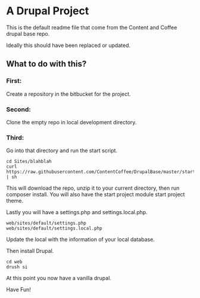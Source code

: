 # A Drupal Project

This is the default readme file that come from the Content and Coffee drupal base repo.

Ideally this should have been replaced or updated.

## What to do with this?

### First:

Create a repository in the bitbucket for the project.

### Second:

Clone the empty repo in local development directory.

### Third:

Go into that directory and run the start script.

```
cd Sites/blahblah
curl https://raw.githubusercontent.com/ContentCoffee/DrupalBase/master/start.sh | sh
```

This will download the repo, unzip it to your current directory, then run composer install. You will also have the start project module start project theme.

Lastly you will have a settings.php and settings.local.php.
```
web/sites/default/settings.php
web/sites/default/settings.local.php
```

Update the local with the information of your local database.

Then install Drupal.

```
cd web
drush si
```

At this point you now have a vanilla drupal. 

Have Fun!
